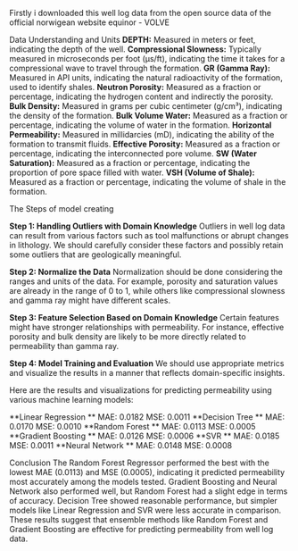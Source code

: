 Firstly i downloaded this well log data from the open source data of the official norwigean website equinor - VOLVE

Data Understanding and Units
**DEPTH:** Measured in meters or feet, indicating the depth of the well.
**Compressional Slowness:** Typically measured in microseconds per foot (µs/ft), indicating the time it takes for a compressional wave to travel through the formation.
**GR (Gamma Ray):** Measured in API units, indicating the natural radioactivity of the formation, used to identify shales.
**Neutron Porosity:** Measured as a fraction or percentage, indicating the hydrogen content and indirectly the porosity.
**Bulk Density:** Measured in grams per cubic centimeter (g/cm³), indicating the density of the formation.
**Bulk Volume Water:** Measured as a fraction or percentage, indicating the volume of water in the formation.
**Horizontal Permeability:** Measured in millidarcies (mD), indicating the ability of the formation to transmit fluids.
**Effective Porosity:** Measured as a fraction or percentage, indicating the interconnected pore volume.
**SW (Water Saturation):** Measured as a fraction or percentage, indicating the proportion of pore space filled with water.
**VSH (Volume of Shale):** Measured as a fraction or percentage, indicating the volume of shale in the formation.

The Steps of model creating

**Step 1: Handling Outliers with Domain Knowledge**
Outliers in well log data can result from various factors such as tool malfunctions or abrupt changes in lithology. We should carefully consider these factors and possibly retain some outliers that are geologically meaningful.

**Step 2: Normalize the Data**
Normalization should be done considering the ranges and units of the data. For example, porosity and saturation values are already in the range of 0 to 1, while others like compressional slowness and gamma ray might have different scales.

**Step 3: Feature Selection Based on Domain Knowledge**
Certain features might have stronger relationships with permeability. For instance, effective porosity and bulk density are likely to be more directly related to permeability than gamma ray.

**Step 4: Model Training and Evaluation**
We should use appropriate metrics and visualize the results in a manner that reflects domain-specific insights.

Here are the results and visualizations for predicting permeability using various machine learning models:

**Linear Regression
**
MAE: 0.0182
MSE: 0.0011
**Decision Tree
**
MAE: 0.0170
MSE: 0.0010
**Random Forest
**
MAE: 0.0113
MSE: 0.0005
**Gradient Boosting
**
MAE: 0.0126
MSE: 0.0006
**SVR
**
MAE: 0.0185
MSE: 0.0011
**Neural Network
**
MAE: 0.0148
MSE: 0.0008

Conclusion
The Random Forest Regressor performed the best with the lowest MAE (0.0113) and MSE (0.0005), indicating it predicted permeability most accurately among the models tested.
Gradient Boosting and Neural Network also performed well, but Random Forest had a slight edge in terms of accuracy.
Decision Tree showed reasonable performance, but simpler models like Linear Regression and SVR were less accurate in comparison.
These results suggest that ensemble methods like Random Forest and Gradient Boosting are effective for predicting permeability from well log data.
